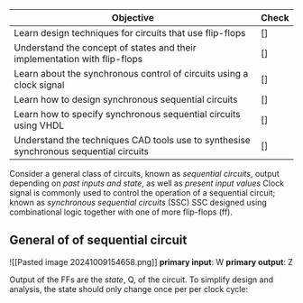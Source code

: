 
| Objective                                                                             | Check |
| ------------------------------------------------------------------------------------- | ----- |
| Learn design techniques for circuits that use flip-flops                              | []    |
| Understand the concept of states and their implementation with flip-flops             | []    |
| Learn about the synchronous control of circuits using a clock signal                  | []    |
| Learn how to design synchronous sequential circuits                                   | []    |
| Learn how to specify synchronous sequential circuits using VHDL                       | []    |
| Understand the techniques CAD tools use to synthesise synchronous sequential circuits | []    |

Consider a general class of circuits, known as *sequential circuits*, output depending on *past inputs and state*,  as well as *present input values*
Clock signal is commonly used to control the operation of a sequential circuit; known as *synchronous sequential circuits* (SSC)
SSC designed using combinational logic together with one of more flip-flops (ff).

## General of of sequential circuit 
![[Pasted image 20241009154658.png]]
**primary input**: W
**primary output**: Z

Output of the FFs are the *state*, Q, of the circuit.
	To simplify design and analysis, the state should only change once per per clock cycle: 

